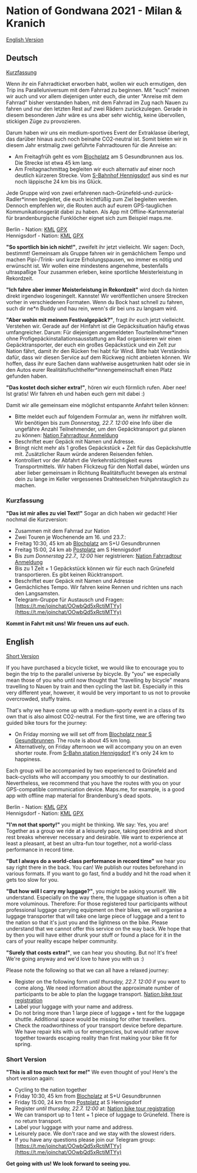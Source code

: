 # Nation of Gondwana 2021 - Milan & Kranich

[English Version](#English)

## Deutsch
[Kurzfassung](#Kurzfassung)

Wenn ihr ein Fahrradticket erworben habt, wollen wir euch ermutigen, den Trip ins Paralleluniversum mit dem Fahrrad zu beginnen. Mit "euch" meinen wir auch und vor allem diejenigen unter euch, die unter "Anreise mit dem Fahrrad" bisher verstanden haben, mit dem Fahrrad im Zug nach Nauen zu fahren und nur den letzten Rest auf zwei Rädern zurückzulegen. Gerade in diesem besonderen Jahr wäre es uns aber sehr wichtig, keine übervollen, stickigen Züge zu provozieren.

Darum haben wir uns ein medium-sportives Event der Extraklasse überlegt, das darüber hinaus auch noch beinahe CO2-neutral ist. Somit bieten wir in diesem Jahr erstmalig zwei geführte Fahrradtouren für die Anreise an: 
- Am Freitagfrüh geht es vom [Blochplatz](https://www.openstreetmap.org/?mlat=52.54940&mlon=13.38590#map=19/52.54940/13.38590) am S Gesundbrunnen aus los. Die Strecke ist etwa 45 km lang. 
- Am Freitagnachmittag begleiten wir euch alternativ auf einer noch deutlich kürzeren Strecke. Vom [S-Bahnhof Hennigsdorf](https://www.openstreetmap.org/?mlat=52.63762&mlon=13.20489#map=18/52.63762/13.20489) aus sind es nur noch läppische 24 km bis ins Glück.
 
Jede Gruppe wird von zwei erfahrenen nach-Grünefeld-und-zurück-Radler\*innen begleitet, die euch leichtfüßig zum Ziel begleiten werden. Dennoch empfehlen wir, die Routen auch auf eurem GPS-tauglichen Kommunikationsgerät dabei zu haben. Als App mit Offline-Kartenmaterial für brandenburgische Funklöcher eignet sich zum Beispiel maps.me.

Berlin - Nation: [KML](assets/routes/Berlin-NoG.kml) [GPX](assets/routes/Berlin-NoG.gpx)  
Hennigsdorf - Nation: [KML](assets/routes/Hennigsdorf-NoG.kml) [GPX](assets/routes/Hennigsdorf-NoG.gpx)


**"So sportlich bin ich nicht!"**, zweifelt ihr jetzt vielleicht. Wir sagen: Doch, bestimmt! Gemeinsam als Gruppe fahren wir in gemächlichem Tempo und machen Pipi-/Trink- und kurze Erholungspausen, wo immer es nötig und erwünscht ist. Wir wollen eine mindestens angenehme, bestenfalls ultraspaßige Tour zusammen erleben, keine sportliche Meisterleistung in Rekordzeit. 

**"Ich fahre aber immer Meisterleistung in Rekordzeit"** wird doch da hinten direkt irgendwo losgeningelt. Kannste! Wir veröffentlichen unsere Strecken vorher in verschiedenen Formaten. Wenn du Bock hast schnell zu fahren, such dir ne\*n Buddy und hau rein, wenn's dir bei uns zu langsam wird. 

**"Aber wohin mit meinem Festivalgepäck?"**, fragt ihr euch jetzt vielleicht. Verstehen wir. Gerade auf der Hinfahrt ist die Gepäcksituation häufig etwas umfangreicher. Darum: Für diejenigen angemeldeten Tourteilnehmer\*innen ohne Profigepäckinstallationsausstattung am Rad organisieren wir einen Gepäcktransporter, der euch ein großes Gepäckstück und ein Zelt zur Nation fährt, damit ihr den Rücken frei habt für Wind. Bitte habt Verständnis dafür, dass wir diesen Service auf dem Rückweg nicht anbieten können. Wir hoffen, dass ihr eure Sachen dann wahlweise ausgetrunken habt oder sie in den Autos eurer Realitätsfluchthelfer\*innengemeinschaft einen Platz gefunden haben.

**"Das kostet doch sicher extra!"**, hören wir euch förmlich rufen. Aber nee! Ist gratis! Wir fahren eh und haben euch gern mit dabei :)

Damit wir alle gemeinsam eine möglichst entspannte Anfahrt teilen können:
- Bitte meldet euch auf folgendem Formular an, wenn ihr mitfahren wollt. Wir benötigen bis zum _Donnerstag, 22.7. 12:00_ eine Info über die ungefähre Anzahl Teilnehmender, um den Gepäcktransport gut planen zu können: [Nation Fahrradtour Anmeldung](https://docs.google.com/forms/d/e/1FAIpQLSc1iLwtnX0_UrH54_iTZacpK8icAXGgiJOj23Npgyox1CRlNw/viewform)
- Beschriftet euer Gepäck mit Namen und Adresse. 
- Bringt nicht mehr als 1 großes Gepäckstück + Zelt für das Gepäckshuttle mit. Zusätzlicher Raum würde anderen Reisenden fehlen.
- Kontrolliert vor der Abfahrt die Verkehrstüchtigkeit eures Transportmittels. Wir haben Flickzeug für den Notfall dabei, würden uns aber lieber gemeinsam in Richtung Realitätsflucht bewegen als erstmal dein zu lange im Keller vergessenes Drahteselchen frühjahrstauglich zu machen.

### <a name="Kurzfassung"></a> Kurzfassung
**"Das ist mir alles zu viel Text!"** Sogar an dich haben wir gedacht! Hier nochmal die Kurzversion:
- Zusammen mit dem Fahrrad zur Nation
- Zwei Touren je Wochenende am 16. und 23.7.:
- Freitag 10:30, 45 km ab [Blochplatz](https://www.openstreetmap.org/?mlat=52.54940&mlon=13.38590#map=19/52.54940/13.38590) am S+U Gesundbrunnen
- Freitag 15:00, 24 km ab [Postplatz](https://www.openstreetmap.org/?mlat=52.63762&mlon=13.20489#map=18/52.63762/13.20489) am S Hennigsdorf
- Bis zum _Donnerstag 22.7., 12:00_ hier registrieren: [Nation Fahrradtour Anmeldung](https://docs.google.com/forms/d/e/1FAIpQLSc1iLwtnX0_UrH54_iTZacpK8icAXGgiJOj23Npgyox1CRlNw/viewform)
- Bis zu 1 Zelt + 1 Gepäckstück können wir für euch nach Grünefeld transportieren. Es gibt keinen Rücktransport.
- Beschriftet euer Gepäck mit Namen und Adresse
- Gemächliches Tempo. Wir fahren keine Rennen und richten uns nach den Langsamsten.
- Telegram-Gruppe für Austausch und Fragen: [https://t.me/joinchat/OOwbQd5xRctiMTYy](https://t.me/joinchat/OOwbQd5xRctiMTYy)

**Kommt in Fahrt mit uns! Wir freuen uns auf euch.**

## <a name="English"></a> English
[Short Version](#short)

If you have purchased a bicycle ticket, we would like to encourage you to begin the trip to the parallel universe by bicycle. By "you" we especially mean those of you who until now thought that "travelling by bicycle" means travelling to Nauen by train and then cycling the last bit. Especially in this very different year, however, it would be very important to us not to provoke overcrowded, stuffy trains.

That's why we have come up with a medium-sporty event in a class of its own that is also almost CO2-neutral. For the first time, we are offering two guided bike tours for the journey: 
- On Friday morning we will set off from [Blochplatz near S Gesundbrunnen](https://www.openstreetmap.org/?mlat=52.54940&mlon=13.38590#map=19/52.54940/13.38590). The route is about 45 km long. 
- Alternatively, on Friday afternoon we will accompany you on an even shorter route. From [S-Bahn station Hennigsdorf](https://www.openstreetmap.org/?mlat=52.63762&mlon=13.20489#map=18/52.63762/13.20489) it's only 24 km to happiness.
 
Each group will be accompanied by two experienced to Grünefeld and back-cyclists who will accompany you smoothly to our destination. Nevertheless, we recommend that you have the routes with you on your GPS-compatible communication device. Maps.me, for example, is a good app with offline map material for Brandenburg's dead spots.

Berlin - Nation: [KML](assets/routes/Berlin-NoG.kml) [GPX](assets/routes/Berlin-NoG.gpx)  
Hennigsdorf - Nation: [KML](assets/routes/Hennigsdorf-NoG.kml) [GPX](assets/routes/Hennigsdorf-NoG.gpx)

**"I'm not that sporty!"** you might be thinking. We say: Yes, you are! Together as a group we ride at a leisurely pace, taking pee/drink and short rest breaks wherever necessary and desirable. We want to experience at least a pleasant, at best an ultra-fun tour together, not a world-class performance in record time. 

**"But I always do a world-class performance in record time"**  we hear you say right there in the back. You can! We publish our routes beforehand in various formats. If you want to go fast, find a buddy and hit the road when it gets too slow for you. 

**"But how will I carry my luggage?"**, you might be asking yourself. We understand. Especially on the way there, the luggage situation is often a bit more voluminous. Therefore: For those registered tour participants without professional luggage carrying equipment on their bikes, we will organise a luggage transporter that will take one large piece of luggage and a tent to the nation so that it's just you and the lightness on the bike. Please understand that we cannot offer this service on the way back. We hope that by then you will have either drunk your stuff or found a place for it in the cars of your reality escape helper community.

**"Surely that costs extra!"**, we can hear you shouting. But no! It's free! We're going anyway and we'd love to have you with us :)

Please note the following so that we can all have a relaxed journey:
- Register on the following form _until thursday, 22.7. 12:00_ if you want to come along. We need information about the approximate number of participants to be able to plan the luggage transport. [Nation bike tour registration](https://docs.google.com/forms/d/e/1FAIpQLSc1iLwtnX0_UrH54_iTZacpK8icAXGgiJOj23Npgyox1CRlNw/viewform)
- Label your luggage with your name and address.
- Do not bring more than 1 large piece of luggage + tent for the luggage shuttle. Additional space would be missing for other travellers.
- Check the roadworthiness of your transport device before departure. We have repair kits with us for emergencies, but would rather move together towards escaping reality than first making your bike fit for spring.

### <a name="short"></a> Short Version
**"This is all too much text for me!"** We even thought of you! Here's the short version again:
- Cycling to the nation together
- Friday 10:30, 45 km from [Blochplatz](https://www.openstreetmap.org/?mlat=52.54940&mlon=13.38590#map=19/52.54940/13.38590) at S+U Gesundbrunnen
- Friday 15:00, 24 km from [Postplatz](https://www.openstreetmap.org/?mlat=52.63762&mlon=13.20489#map=18/52.63762/13.20489) at S Hennigsdorf
- Register _until thursday, 22.7. 12:00_ at: [Nation bike tour registration](https://docs.google.com/forms/d/e/1FAIpQLSc1iLwtnX0_UrH54_iTZacpK8icAXGgiJOj23Npgyox1CRlNw/viewform)
- We can transport up to 1 tent + 1 piece of luggage to Grünefeld. There is no return transport.
- Label your luggage with your name and address.
- Leisurely pace. We don't race and we stay with the slowest riders.
- If you have any questions please join our Telegram group: [https://t.me/joinchat/OOwbQd5xRctiMTYy](https://t.me/joinchat/OOwbQd5xRctiMTYy)

**Get going with us! We look forward to seeing you.**
